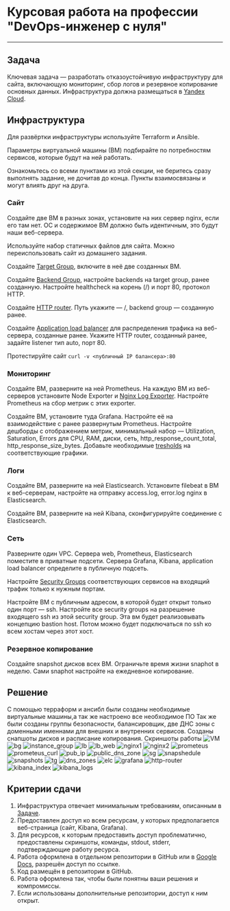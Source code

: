 
#  Курсовая работа на профессии "DevOps-инженер с нуля"

---------
## Задача
Ключевая задача — разработать отказоустойчивую инфраструктуру для сайта, включающую мониторинг, сбор логов и резервное копирование основных данных. Инфраструктура должна размещаться в [Yandex Cloud](https://cloud.yandex.com/).


## Инфраструктура
Для развёртки инфраструктуры используйте Terraform и Ansible. 

Параметры виртуальной машины (ВМ) подбирайте по потребностям сервисов, которые будут на ней работать. 

Ознакомьтесь со всеми пунктами из этой секции, не беритесь сразу выполнять задание, не дочитав до конца. Пункты взаимосвязаны и могут влиять друг на друга.

### Сайт
Создайте две ВМ в разных зонах, установите на них сервер nginx, если его там нет. ОС и содержимое ВМ должно быть идентичным, это будут наши веб-сервера.

Используйте набор статичных файлов для сайта. Можно переиспользовать сайт из домашнего задания.

Создайте [Target Group](https://cloud.yandex.com/docs/application-load-balancer/concepts/target-group), включите в неё две созданных ВМ.

Создайте [Backend Group](https://cloud.yandex.com/docs/application-load-balancer/concepts/backend-group), настройте backends на target group, ранее созданную. Настройте healthcheck на корень (/) и порт 80, протокол HTTP.

Создайте [HTTP router](https://cloud.yandex.com/docs/application-load-balancer/concepts/http-router). Путь укажите — /, backend group — созданную ранее.

Создайте [Application load balancer](https://cloud.yandex.com/en/docs/application-load-balancer/) для распределения трафика на веб-сервера, созданные ранее. Укажите HTTP router, созданный ранее, задайте listener тип auto, порт 80.

Протестируйте сайт
`curl -v <публичный IP балансера>:80` 

### Мониторинг
Создайте ВМ, разверните на ней Prometheus. На каждую ВМ из веб-серверов установите Node Exporter и [Nginx Log Exporter](https://github.com/martin-helmich/prometheus-nginxlog-exporter). Настройте Prometheus на сбор метрик с этих exporter.

Создайте ВМ, установите туда Grafana. Настройте её на взаимодействие с ранее развернутым Prometheus. Настройте дешборды с отображением метрик, минимальный набор — Utilization, Saturation, Errors для CPU, RAM, диски, сеть, http_response_count_total, http_response_size_bytes. Добавьте необходимые [tresholds](https://grafana.com/docs/grafana/latest/panels/thresholds/) на соответствующие графики.

### Логи
Cоздайте ВМ, разверните на ней Elasticsearch. Установите filebeat в ВМ к веб-серверам, настройте на отправку access.log, error.log nginx в Elasticsearch.

Создайте ВМ, разверните на ней Kibana, сконфигурируйте соединение с Elasticsearch.

### Сеть
Разверните один VPC. Сервера web, Prometheus, Elasticsearch поместите в приватные подсети. Сервера Grafana, Kibana, application load balancer определите в публичную подсеть.

Настройте [Security Groups](https://cloud.yandex.com/docs/vpc/concepts/security-groups) соответствующих сервисов на входящий трафик только к нужным портам.

Настройте ВМ с публичным адресом, в которой будет открыт только один порт — ssh. Настройте все security groups на разрешение входящего ssh из этой security group. Эта вм будет реализовывать концепцию bastion host. Потом можно будет подключаться по ssh ко всем хостам через этот хост.

### Резервное копирование
Создайте snapshot дисков всех ВМ. Ограничьте время жизни snaphot в неделю. Сами snaphot настройте на ежедневное копирование.


## Решение
С помощью терраформ и ансибл были созданы необходимые виртуальные машины,а так же настроено все необходимое ПО
Так же были созданы группы безопасности, балансировщик, две ДНС зоны с доменными именнами для внешних и внутренних сервисов.
Созданы снапшоты дисков и расписание копирования.
Скриншоты работы
![VM](https://github.com/oviplokos/netology-course-work/blob/main/images/1-1.png)
![bg](https://github.com/oviplokos/netology-course-work/blob/main/images/bg.png)
![instance_group](https://github.com/oviplokos/netology-course-work/blob/main/images/instance_group.png)
![lb](https://github.com/oviplokos/netology-course-work/blob/main/images/lb.png)
![lb_web](https://github.com/oviplokos/netology-course-work/blob/main/images/lb_web.png)
![nginx1](https://github.com/oviplokos/netology-course-work/blob/main/images/nginx1.png)
![nginx2](https://github.com/oviplokos/netology-course-work/blob/main/images/nginx2.png)
![prometeus](https://github.com/oviplokos/netology-course-work/blob/main/images/prometeus.png)
![prometeus_curl](https://github.com/oviplokos/netology-course-work/blob/main/images/prometeus_curl.png)
![pub_ip](https://github.com/oviplokos/netology-course-work/blob/main/images/pub_ip.png)
![public_dns_zone](https://github.com/oviplokos/netology-course-work/blob/main/images/public_dns_zone.png)
![sg](https://github.com/oviplokos/netology-course-work/blob/main/images/sg.png)
![snapshedule](https://github.com/oviplokos/netology-course-work/blob/main/images/snapshedule.png)
![snapshots](https://github.com/oviplokos/netology-course-work/blob/main/images/snapshots.png)
![tg](https://github.com/oviplokos/netology-course-work/blob/main/images/tg.png)
![dns_zones](https://github.com/oviplokos/netology-course-work/blob/main/images/dns_zones.png)
![elc](https://github.com/oviplokos/netology-course-work/blob/main/images/elc.png)
![grafana](https://github.com/oviplokos/netology-course-work/blob/main/images/grafana.png)
![http-router](https://github.com/oviplokos/netology-course-work/blob/main/images/http-router.png)
![kibana_index](https://github.com/oviplokos/netology-course-work/blob/main/images/kibana_index.png)
![kibana_logs](https://github.com/oviplokos/netology-course-work/blob/main/images/kibana_logs.png)





## Критерии сдачи
1. Инфраструктура отвечает минимальным требованиям, описанным в [Задаче](#Задача).
2. Предоставлен доступ ко всем ресурсам, у которых предполагается веб-страница (сайт, Kibana, Grafanа).
3. Для ресурсов, к которым предоставить доступ проблематично, предоставлены скриншоты, команды, stdout, stderr, подтверждающие работу ресурса.
4. Работа оформлена в отдельном репозитории в GitHub или в [Google Docs](https://docs.google.com/), разрешён доступ по ссылке. 
5. Код размещён в репозитории в GitHub.
6. Работа оформлена так, чтобы были понятны ваши решения и компромиссы. 
7. Если использованы дополнительные репозитории, доступ к ним открыт. 
